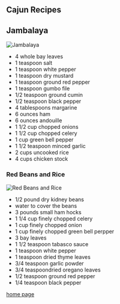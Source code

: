 <!DOCTYPE html>
<html>
<head>
  <title>Info Page</title>
</head>
<section>
  <h1>Cajun Recipes</h1>
</section>
<body>
<h2>Jambalaya</h2>
<img src="image/jambalaya.jpg" alt="Jambalaya">
<ul>
  <li>4 whole bay leaves</li>
  <li>1 teaspoon salt</li>
  <li>1 teaspoon white pepper</li>
  <li>1 teaspoon dry mustard</li>
  <li>1 teaspoon ground red pepper</li>
  <li>1 teaspoon gumbo file</li>
  <li>1/2 teaspoon ground cumin</li>
  <li>1/2 teaspoon black pepper</li>
  <li>4 tablespoons margarine</li>
  <li>6 ounces ham</li>
  <li>6 ounces andouille</li>
  <li>1 1/2 cup chopped onions</li>
  <li>1 1/2 cup chopped celery</li>
  <li>1 cup green bell pepper</li>
  <li>1 1/2 teaspoon minced garlic</li>
  <li>2 cups uncooked rice</li>
  <li>4 cups chicken stock</li>
</ul>

<h3>Red Beans and Rice</h3>
<img src="Red_beans_and_rice.jpn" alt="Red Beans and Rice">
<ul>
  <li>1/2 pound dry kidney beans</li>
  <li>water to cover the beans</li>
  <li>3 pounds small ham hocks</li>
  <li>1 1/4 cup finely chopped celery</li>
  <li>1 cup finely chopped onion</li>
  <li>1 cup finely chopped green bell perpper</li>
  <li>3 bay leaves</li>
  <li>1 1/2 teaspoon tabasco sauce</li>
  <li>1 teaspoon white pepper</li>
  <li>1 teaspoon dried thyme leaves</li>
  <li>3/4 teaspoon garlic powder</li>
  <li>3/4 teaspoondried oregano leaves</li>
  <li>1/2 teaspoon ground red pepper</li>
  <li>1/4 teaspoon black pepper</li>
</ul>
</body>
<footer><a href="index.html">home page</a></footer>
</html>